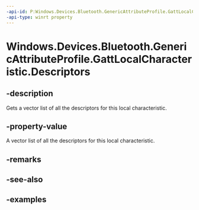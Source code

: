 ```yaml
---
-api-id: P:Windows.Devices.Bluetooth.GenericAttributeProfile.GattLocalCharacteristic.Descriptors
-api-type: winrt property
---
```


<!-- Property syntax.
public IVectorView<GattLocalDescriptor> Descriptors { get; }
-->

# Windows.Devices.Bluetooth.GenericAttributeProfile.GattLocalCharacteristic.Descriptors

## -description
Gets a vector list of all the descriptors for this local characteristic.

## -property-value
A vector list of all the descriptors for this local characteristic.

## -remarks

## -see-also

## -examples


